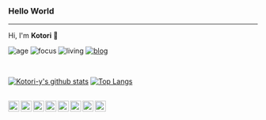 ### Hello World
----------------
Hi, I'm **Kotori** 👋

![age](https://img.shields.io/badge/age-24-blue)
![focus](https://img.shields.io/badge/focus-cheminformatics-brightgreen)
![living](https://img.shields.io/badge/living-changsha-3c9)
[![blog](https://img.shields.io/badge/blog-iamkotori-blueviolet)](https://blog.iamkotori.com/)

<br />

[![Kotori-y's github stats](https://github-readme-stats.vercel.app/api?username=kotori-y&show_icons=true)](https://github.com/kotori-y) [![Top Langs](https://github-readme-stats.vercel.app/api/top-langs/?username=kotori-y&layout=compact)](https://github-readme-stats.vercel.app/api/top-langs/?username=kotori-y&layout=compact)



<br />
<a href="https://twitter.com/Kotori_yang">
  <img align="left" alt="Kotori's Twitter" width="22px" src="https://cdn.jsdelivr.net/npm/simple-icons@v3/icons/twitter.svg" />
</a>
<a href="https://weibo.com/u/5461544639">
  <img align="left" alt="Kotori's Weibo" width="22px" src="https://cdn.jsdelivr.net/npm/simple-icons@3.9.0/icons/sinaweibo.svg" />
</a>
<a href="https://github.com/kotori-y">
  <img align="left" alt="Kotori's Github" width="22px" src="https://cdn.jsdelivr.net/npm/simple-icons@v3/icons/github.svg" />
</a>
<a href=".">
  <img align="left" alt="Kotori's Telegram" width="22px" src="https://cdn.jsdelivr.net/npm/simple-icons@v3/icons/telegram.svg" />
</a>
<a href="https://www.travis-ci.com/github/kotori-y">
  <img align="left" alt="Kotori's travisci" width="22px" src="https://cdn.jsdelivr.net/npm/simple-icons@3.9.0/icons/travisci.svg" />
</a>
<a href="https://www.kaggle.com/kotori09/account">
  <img align="left" alt="Kotori's Kaggle" width="22px" src="https://cdn.jsdelivr.net/npm/simple-icons@3.1.0/icons/kaggle.svg" />
</a>
<a href=".">
  <img align="left" alt="Kotori's Nintendo" width="22px" src="https://cdn.jsdelivr.net/npm/simple-icons@3.9.0/icons/nintendo.svg" />
</a>
<a href="https://www.douban.com/people/200055821/">
  <img align="left" alt="Kotori's douban" width="22px" src="https://cdn.jsdelivr.net/npm/simple-icons@3.9.0/icons/douban.svg" />
</a>
